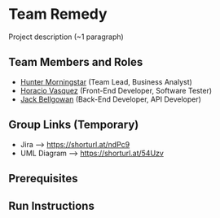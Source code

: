 # Team Remedy

Project description (~1 paragraph)

## Team Members and Roles

- [Hunter Morningstar](https://github.com/morninhu/CIS350-HW2-Morningstar) (Team Lead, Business Analyst)
- [Horacio Vasquez](https://github.com/HoracioVV/CIS350-HW2-Vasquez) (Front-End Developer, Software Tester)
- [Jack Bellgowan](https://github.com/beljac22/CIS350-HW2-Bellgowan) (Back-End Developer, API Developer)

## Group Links (Temporary)

- Jira --> https://shorturl.at/ndPc9
- UML Diagram --> https://shorturl.at/54Uzv

## Prerequisites

## Run Instructions
